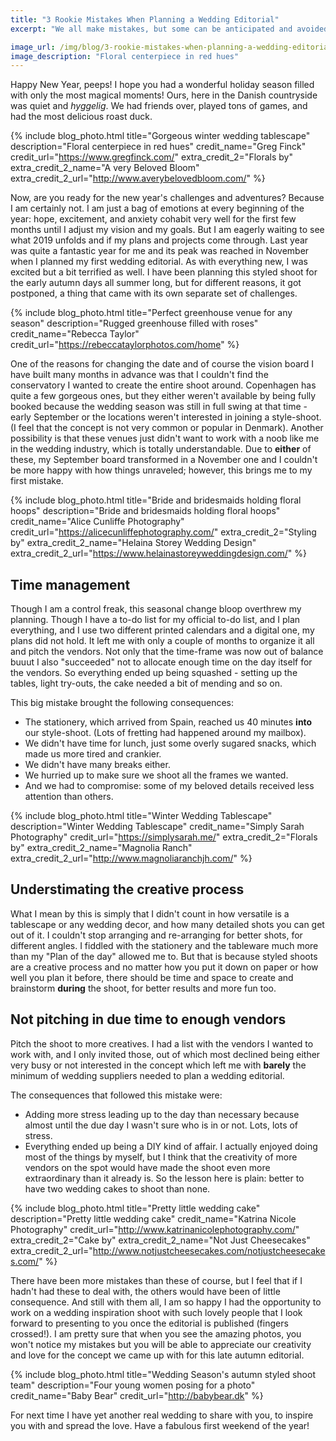 ```yaml
---
title: "3 Rookie Mistakes When Planning a Wedding Editorial"
excerpt: "We all make mistakes, but some can be anticipated and avoided"

image_url: /img/blog/3-rookie-mistakes-when-planning-a-wedding-editorial.jpg
image_description: "Floral centerpiece in red hues"
---
```


Happy New Year, peeps! I hope you had a wonderful holiday season filled with
only the most magical moments! Ours, here in the Danish countryside was quiet
and *hyggelig*. We had friends over, played tons of games, and had the most
delicious roast duck.

{% include blog_photo.html
title="Gorgeous winter wedding tablescape"
description="Floral centerpiece in red hues"
credit_name="Greg Finck" credit_url="https://www.gregfinck.com/"
extra_credit_2="Florals by" extra_credit_2_name="A very Beloved Bloom"
extra_credit_2_url="http://www.averybelovedbloom.com/"
%}

Now, are you ready for the new year's challenges and adventures? Because I am
certainly not. I am just a bag of emotions at every beginning of the year: hope,
excitement, and anxiety cohabit very well for the first few months until I
adjust my vision and my goals. But I am eagerly waiting to see what 2019 unfolds
and if my plans and projects come through.
Last year was quite a fantastic year for me and its peak was reached in
November when I planned my first wedding editorial. As with everything new, I
was excited but a bit terrified as well. I have been planning this styled shoot
for the early autumn days all summer long, but for different reasons, it got
postponed, a thing that came with its own separate set of challenges.

{% include blog_photo.html
title="Perfect greenhouse venue for any season"
description="Rugged greenhouse filled with roses"
credit_name="Rebecca Taylor" credit_url="https://rebeccataylorphotos.com/home"
%}

One of the reasons for changing the date and of course the vision board I have
built many months in advance was that I couldn't find the conservatory I wanted
to create the entire shoot around. Copenhagen has quite a few gorgeous ones, but
they either weren't available by being fully booked because the wedding season
was still in full swing at that time - early September or the locations
weren't interested in joining a style-shoot. (I feel that the concept is not very
common or popular in Denmark). Another possibility is that these venues just
didn't want to work with a noob like me in the wedding industry, which is
totally understandable. Due to **either** of these, my September board
transformed in a November one and I couldn't be more happy with how things
unraveled; however, this brings me to my first mistake.

{% include blog_photo.html
title="Bride and bridesmaids holding floral hoops"
description="Bride and bridesmaids holding floral hoops"
credit_name="Alice Cunliffe Photography" credit_url="https://alicecunliffephotography.com/"
extra_credit_2="Styling by" extra_credit_2_name="Helaina Storey Wedding Design"
extra_credit_2_url="https://www.helainastoreyweddingdesign.com/"
%}

## Time management

Though I am a control freak, this seasonal change bloop overthrew my planning.
Though I have a to-do list for my official to-do list, and I plan everything,
and I use two different printed calendars and a digital one, my plans did not
hold. It left me with only a couple of months to organize it all and pitch the
vendors. Not only that the time-frame was now out of balance buuut I also
"succeeded" not to allocate enough time on the day itself for the vendors. So
everything ended up being squashed - setting up the tables, light try-outs, the
cake needed a bit of mending and so on.

This big mistake brought the following consequences:
- The stationery, which arrived from Spain, reached us 40 minutes
  **into** our style-shoot. (Lots of fretting had happened around my mailbox).
- We didn't have time for lunch, just some overly sugared snacks, which made us
  more tired and crankier.
- We didn't have many breaks either.
- We hurried up to make sure we shoot all the frames we wanted.
- And we had to compromise: some of my beloved details received less attention
  than others.

{% include blog_photo.html
title="Winter Wedding Tablescape"
description="Winter Wedding Tablescape"
credit_name="Simply Sarah Photography" credit_url="https://simplysarah.me/"
extra_credit_2="Florals by" extra_credit_2_name="Magnolia Ranch"
extra_credit_2_url="http://www.magnoliaranchjh.com/"
%}


## Understimating the creative process

What I mean by this is simply that I didn't count in how versatile is a
tablescape or any wedding decor, and how many detailed shots you can get out of
it. I couldn't stop arranging and re-arranging for better shots, for different
angles. I fiddled with the stationery and the tableware much more than my "Plan
of the day" allowed me to. But that is because styled shoots are a creative
process and no matter how you put it down on paper or how well you plan it
before, there should be time and space to create and brainstorm **during** the
shoot, for better results and more fun too.

## Not pitching in due time to enough vendors

Pitch the shoot to more creatives. I had a list with the vendors I wanted to
work with, and I only invited those, out of which most declined being either
very busy or not interested in the concept which left me with **barely** the
minimum of wedding suppliers needed to plan a wedding editorial.

The consequences that followed this mistake were:
- Adding more stress leading up to the day than necessary because almost until
  the due day I wasn't sure who is in or not. Lots, lots of stress.
- Everything ended up being a DIY kind of affair. I actually enjoyed doing most
  of the things by myself, but I think that the creativity of more vendors on
  the spot would have made the shoot even more extraordinary than it already is.
  So the lesson here is plain: better to have two wedding cakes to shoot than
  none.

{% include blog_photo.html
title="Pretty little wedding cake"
description="Pretty little wedding cake"
credit_name="Katrina Nicole Photography" credit_url="http://www.katrinanicolephotography.com/"
extra_credit_2="Cake by" extra_credit_2_name="Not Just Cheesecakes"
extra_credit_2_url="http://www.notjustcheesecakes.com/notjustcheesecakes.com/"
%}

There have been more mistakes than these of course, but I feel that if I hadn't
had these to deal with, the others would have been of little consequence. And
still with them all, I am so happy I had the opportunity to work on a wedding
inspiration shoot with such lovely people that I look forward to presenting to
you once the editorial is published (fingers crossed!). I am pretty sure that
when you see the amazing photos, you won't notice my mistakes but you will be
able to appreciate our creativity and love for the concept we came up with for
this late autumn editorial.

{% include blog_photo.html
title="Wedding Season's autumn styled shoot team"
description="Four young women posing for a photo"
credit_name="Baby Bear" credit_url="http://babybear.dk"
%}

For next time I have yet another real wedding to share with you, to inspire you
with and spread the love.
Have a fabulous first weekend of the year!
